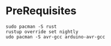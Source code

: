 # PreRequisites

```
sudo pacman -S rust
rustup override set nightly
udo pacman -S avr-gcc arduino-avr-gcc